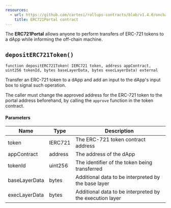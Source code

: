 ```yaml
---
resources:
  - url: https://github.com/cartesi/rollups-contracts/blob/v1.4.0/onchain/rollups/contracts/portals/ERC721Portal.sol
    title: ERC721Portal contract
---
```


The **ERC721Portal** allows anyone to perform transfers of
ERC-721 tokens to a dApp while informing the off-chain machine.

## `depositERC721Token()`

```solidity
function depositERC721Token( IERC721 token, address appContract, uint256 tokenId, bytes baseLayerData, bytes execLayerData) external
```

Transfer an ERC-721 token to a dApp and add an input to
the dApp's input box to signal such operation.

The caller must change the approved address for the ERC-721 token
to the portal address beforehand, by calling the `approve` function in the
token contract.

#### Parameters

| Name          | Type    | Description                                              |
| ------------- | ------- | -------------------------------------------------------- |
| token         | IERC721 | The ERC-721 token contract address                       |
| appContract   | address | The address of the dApp                                  |
| tokenId       | uint256 | The identifier of the token being transferred            |
| baseLayerData | bytes   | Additional data to be interpreted by the base layer      |
| execLayerData | bytes   | Additional data to be interpreted by the execution layer |

